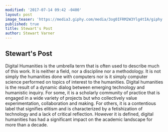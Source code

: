 ```yaml
---
modified: '2017-07-14 09:42 -0400'
layout: post
image_teaser: 'https://media3.giphy.com/media/3og0IFRM2W3Ylg4tIA/giphy.gif'
published: true
title: Stewart's Post
author: Stewart Varner
---
```

## Stewart's Post

Digital Humanities is the umbrella term that is often used to describe much of this work.
It is neither a field, nor a discipline nor a methodology. It is not simply the humanities
done with computers nor is it simply computer science performed on topics of interest to
the humanities. Digital humanities is the result of a dynamic dialog between emerging
technology and humanistic inquiry. For some, it is a scholarly community of practice that
is engaged in a wide variety of projects but who collectively value experimentation,
collaboration and making. For others, it is a contentious label that signifies elitism and is
characterized by a fetishization of technology and a lack of critical reflection. However it
is defined, digital humanities has had a significant impact on the academic landscape
for more than a decade.
